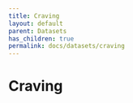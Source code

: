 ```yaml
---
title: Craving
layout: default
parent: Datasets
has_children: true
permalink: docs/datasets/craving
---
```


# Craving
